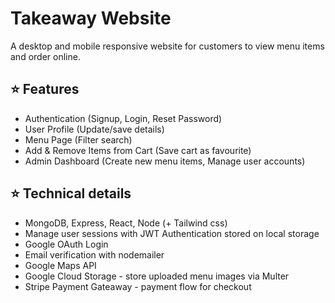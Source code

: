 <h1 >Takeaway Website</h1>
<p>A desktop and mobile responsive website for customers to view menu items and order online.<p>
    
<h2>⭐ Features</h2>
<ul>
    <li>Authentication (Signup, Login, Reset Password)</li>
    <li>User Profile (Update/save details)</li>
    <li>Menu Page (Filter search) </li>
    <li>Add & Remove Items from Cart (Save cart as favourite)</li>
    <li>Admin Dashboard (Create new menu items, Manage user accounts)</li>
</ul>
<h2>⭐ Technical details </h2>
<ul>
    <li>MongoDB, Express, React, Node (+ Tailwind css)</li>
    <li>Manage user sessions with JWT Authentication stored on local storage</li>
    <li>Google OAuth Login</li>
    <li>Email verification with nodemailer</li>
    <li>Google Maps API </li>
    <li>Google Cloud Storage - store uploaded menu images via Multer</li>
    <li>Stripe Payment Gateaway - payment flow for checkout</li>
</ul>

<!-- To Do -->
<!-- - Popup notifications (e.g. for successful buttons, submissions etc.)
- Modal for forms, details -->